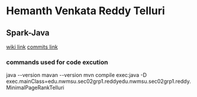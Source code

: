 # Hemanth Venkata Reddy Telluri
## Spark-Java
[wiki link](https://github.com/reddy-raghavendra/Sec02-01-spark-java/wiki/Hemanth-Venkata-Reddy-Telluri)
[commits link](https://github.com/reddy-raghavendra/Sec02-01-spark-java/commits/main)

### commands used for code excution
java --version
mavan --version
mvn compile exec:java -D exec.mainClass=edu.nwmsu.sec02grp1.reddyedu.nwmsu.sec02grp1.reddy.MinimalPageRankTelluri 
